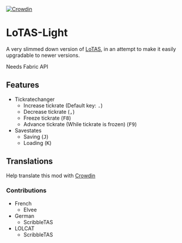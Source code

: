 [![Crowdin](https://badges.crowdin.net/lotas-light/localized.svg)](https://crowdin.com/project/lotas-light)
# LoTAS-Light
A very slimmed down version of [LoTAS](https://github.com/MinecraftTAS/LoTAS), in an attempt to make it easily upgradable to newer versions.

Needs Fabric API

## Features
- Tickratechanger
  - Increase tickrate (Default key: <kbd>.</kbd>)
  - Decrease tickrate (<kbd>,</kbd>)
  - Freeze tickrate (<kbd>F8</kbd>)
  - Advance tickrate (While tickrate is frozen) (<kbd>F9</kbd>)
- Savestates
  - Saving (<kbd>J</kbd>)
  - Loading (<kbd>K</kbd>)

## Translations
Help translate this mod with [Crowdin](https://crowdin.com/project/lotas-light)

### Contributions
- French
  - Elvee
- German
  - ScribbleTAS
- LOLCAT
  - ScribbleTAS